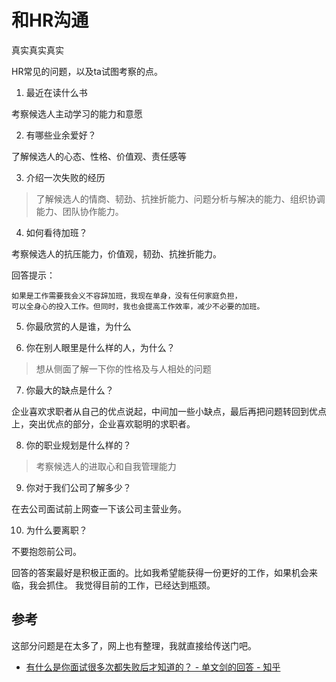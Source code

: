 # 和HR沟通

真实真实真实


HR常见的问题，以及ta试图考察的点。


1. 最近在读什么书

考察候选人主动学习的能力和意愿

2. 有哪些业余爱好？

了解候选人的心态、性格、价值观、责任感等

3. 介绍一次失败的经历

> 了解候选人的情商、韧劲、抗挫折能力、问题分析与解决的能力、组织协调能力、团队协作能力。

4. 如何看待加班？

考察候选人的抗压能力，价值观，韧劲、抗挫折能力。

回答提示： 

```
如果是工作需要我会义不容辞加班，我现在单身，没有任何家庭负担，
可以全身心的投入工作。但同时，我也会提高工作效率，减少不必要的加班。
```
5. 你最欣赏的人是谁，为什么

6. 你在别人眼里是什么样的人，为什么？

> 想从侧面了解一下你的性格及与人相处的问题

7. 你最大的缺点是什么？

企业喜欢求职者从自己的优点说起，中间加一些小缺点，最后再把问题转回到优点上，突出优点的部分，企业喜欢聪明的求职者。

8. 你的职业规划是什么样的？

> 考察候选人的进取心和自我管理能力

9. 你对于我们公司了解多少？

在去公司面试前上网查一下该公司主营业务。

10. 为什么要离职？

不要抱怨前公司。

回答的答案最好是积极正面的。比如我希望能获得一份更好的工作，如果机会来临，我会抓住。
我觉得目前的工作，已经达到瓶颈。

## 参考

这部分问题是在太多了，网上也有整理，我就直接给传送门吧。

- [有什么是你面试很多次都失败后才知道的？ - 单文剑的回答 - 知乎](https://www.zhihu.com/question/290543744/answer/636583214)

